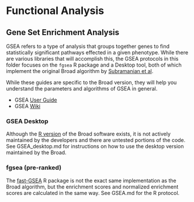 # Functional Analysis

## Gene Set Enrichment Analysis
GSEA refers to a type of analysis that groups together genes to find statistically significant pathways effected in a given phenotype. While there are various libraries that will accomplish this, the GSEA protocols in this folder focuses on the `fgsea` R package and a Desktop tool, both of which implement the original Broad algorithm by [Subramanian et al](https://www.pnas.org/doi/10.1073/pnas.0506580102).

While these guides are specific to the Broad version, they will help you understand the parameters and algorithms of GSEA in general. 
* GSEA [User Guide](https://www.gsea-msigdb.org/gsea/doc/GSEAUserGuideFrame.html)
* GSEA [Wiki](https://software.broadinstitute.org/cancer/software/gsea/wiki/index.php/Main_Page)

### GSEA Desktop
Although the [R version](https://github.com/GSEA-MSigDB/GSEA_R) of the Broad software exists, it is not actively maintained by the developers and there are untested portions of the code. See GSEA_desktop.md for instructions on how to use the desktop version maintained by the Broad.

### fgsea (pre-ranked)
The [fast-GSEA]((https://www.biorxiv.org/content/10.1101/060012v3)) R package is not the exact same implementation as the Broad algorithm, but the enrichment scores and normalized enrichment scores are calculated in the same way. See GSEA.md for the R protocol.